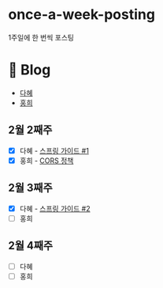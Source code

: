 # once-a-week-posting
1주일에 한 번씩 포스팅

# 📃 Blog
- [다혜](https://velog.io/@dahye4321)
- [홍희](https://vvshinevv.tistory.com)

## 2월 2째주
- [x] 다혜 - [스프링 가이드 #1](https://velog.io/@dahye4321/%EC%8A%A4%ED%94%84%EB%A7%81-%EA%B0%80%EC%9D%B4%EB%93%9C-1)
- [x] 홍희 - [CORS 정책](https://vvshinevv.tistory.com/60)

## 2월 3째주
- [X] 다혜 - [스프링 가이드 #2](https://velog.io/@dahye4321/%EC%8A%A4%ED%94%84%EB%A7%81-%EA%B0%80%EC%9D%B4%EB%93%9C-2)
- [ ] 홍희

## 2월 4째주
- [ ] 다혜
- [ ] 홍희
